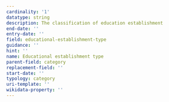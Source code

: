 ```yaml
---
cardinality: '1'
datatype: string
description: The classification of education establishment
end-date: ''
entry-date: ''
field: educational-establishment-type
guidance: ''
hint: ''
name: Educational establishment type
parent-field: category
replacement-field: ''
start-date: ''
typology: category
uri-template: ''
wikidata-property: ''
---
```

